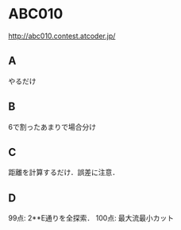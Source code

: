 # ABC010
http://abc010.contest.atcoder.jp/

## A
やるだけ

## B
6で割ったあまりで場合分け

## C
距離を計算するだけ．誤差に注意．

## D
99点: 2**E通りを全探索．
100点: 最大流最小カット

